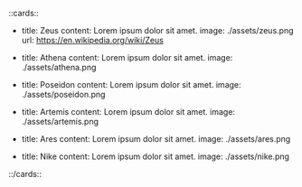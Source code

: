 ::cards::

- title: Zeus
  content: Lorem ipsum dolor sit amet.
  image: ./assets/zeus.png
  url: https://en.wikipedia.org/wiki/Zeus

- title: Athena
  content: Lorem ipsum dolor sit amet.
  image: ./assets/athena.png

- title: Poseidon
  content: Lorem ipsum dolor sit amet.
  image: ./assets/poseidon.png

- title: Artemis
  content: Lorem ipsum dolor sit amet.
  image: ./assets/artemis.png

- title: Ares
  content: Lorem ipsum dolor sit amet.
  image: ./assets/ares.png

- title: Nike
  content: Lorem ipsum dolor sit amet.
  image: ./assets/nike.png

::/cards::